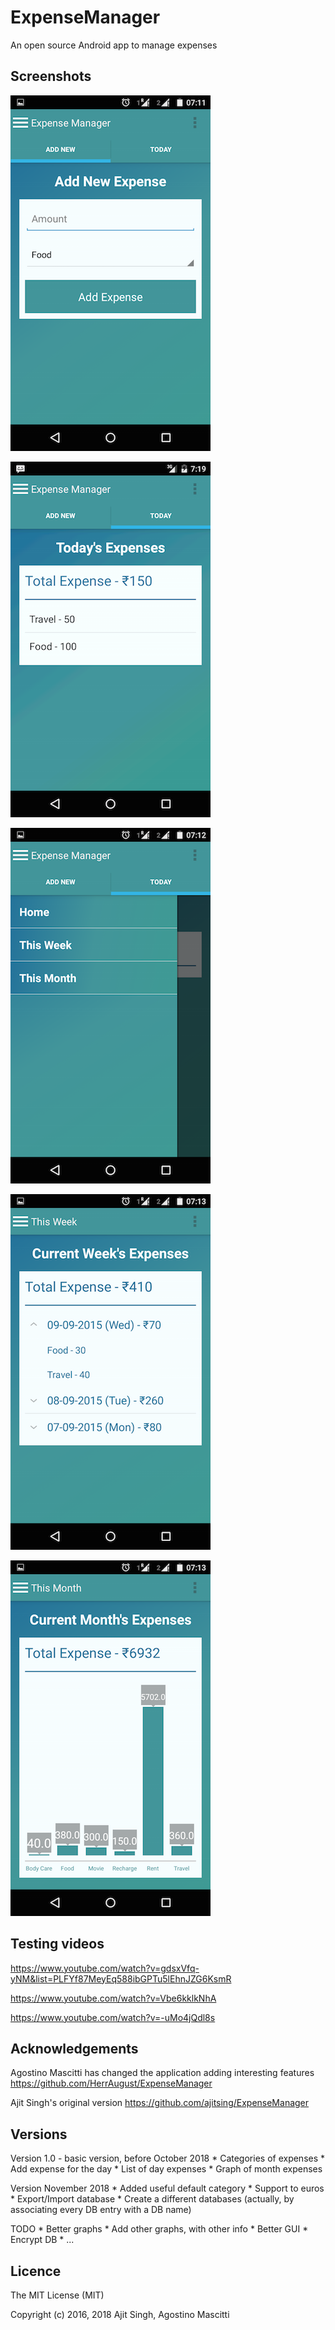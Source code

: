# ExpenseManager
An open source Android app to manage expenses

## Screenshots

![Alt text](https://github.com/ajitsing/ScreenShots/blob/master/em_new_expense.png)

![Alt text](https://github.com/ajitsing/ScreenShots/blob/master/em_today.png)

![Alt text](https://github.com/ajitsing/ScreenShots/blob/master/em_navigation.png)

![Alt text](https://github.com/ajitsing/ScreenShots/blob/master/em_week.png)

![Alt text](https://github.com/ajitsing/ScreenShots/blob/master/em_month_graph.png)

## Testing videos
https://www.youtube.com/watch?v=gdsxVfq-yNM&list=PLFYf87MeyEq588ibGPTu5lEhnJZG6KsmR

https://www.youtube.com/watch?v=Vbe6kklkNhA

https://www.youtube.com/watch?v=-uMo4jQdl8s

## Acknowledgements
Agostino Mascitti has changed the application adding interesting features
	https://github.com/HerrAugust/ExpenseManager

	
Ajit Singh's original version
	https://github.com/ajitsing/ExpenseManager

## Versions
Version 1.0 - basic version, before October 2018
	* Categories of expenses
	* Add expense for the day
	* List of day expenses
	* Graph of month expenses

Version November 2018
	* Added useful default category
	* Support to euros
	* Export/Import database
	* Create a different databases (actually, by associating every DB entry with a DB name)

TODO
	* Better graphs
	* Add other graphs, with other info
	* Better GUI
	* Encrypt DB
	* ...

## Licence

The MIT License (MIT)

Copyright (c) 2016, 2018 Ajit Singh, Agostino Mascitti